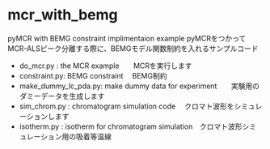 # mcr_with_bemg
pyMCR with BEMG constraint implimentaion example
pyMCRをつかってMCR-ALSピーク分離する際に、BEMGモデル関数制約を入れるサンプルコード

 - do_mcr.py : the MCR example　　MCRを実行します
 - constraint.py:  BEMG constraint 　BEMG制約
 - make_dummy_lc_pda.py: make dummy data for experiment　　実験用のダミーデータを生成します
 - sim_chrom.py : chromatogram simulation code 　クロマト波形をシミュレーションします
 - isotherm.py : isotherm for chromatogram simulation　クロマト波形シミュレーション用の吸着等温線



